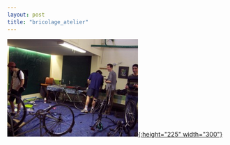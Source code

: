 ```yaml
---
layout: post
title: "bricolage_atelier"
---
```



[![bricolage_atelier](/assets/100_67331-300x225.jpg "bricolage_atelier"){:height="225" width="300"}](/assets/100_67331.jpg "bricolage_atelier")
